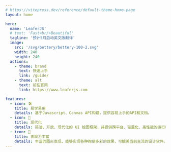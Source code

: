 ```yaml
---
# https://vitepress.dev/reference/default-theme-home-page
layout: home

hero:
  name: 'LeaferJS'
  # text: 'Fast<br/>Beautiful'
  tagline: '预计5月启动英文版翻译'
  image:
    src: '/svg/bettery/bettery-100-2.svg'
    width: 240
    height: 240
  actions:
    - theme: brand
      text: 快速上手
      link: /guide/
    - theme: alt
      text: 前往官网
      link: https://www.leaferjs.com

features:
  - icon: 🛠
    title: 易学易用
    details: 基于Javascript、Canvas API构建，提供容易上手的API和文档。
  - icon: 🚀
    title: 现代化
    details: 简洁、开放、现代化的 UI 绘图框架，并提供跨平台、轻量化、高性能的运行时
  - icon: 📱
    title: 表现力丰富
    details: 丰富的图形表现，能够实现各种绚丽多彩的效果，可媲美当前主流的设计软件。
---
```

